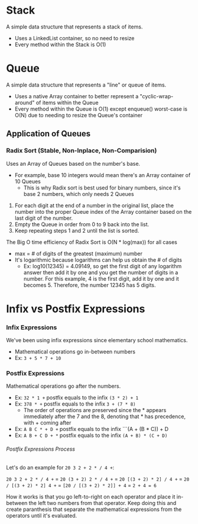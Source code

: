 # Stack
A simple data structure that represents a stack of items.
- Uses a LinkedList container, so no need to resize
- Every method within the Stack is O(1)

# Queue
A simple data structure that represents a "line" or queue of items.
- Uses a native Array container to better represent a "cyclic-wrap-around" of items within the Queue
- Every method within the Queue is O(1) except enqueue() worst-case is O(N) due to needing to resize the Queue's container

## Application of Queues
### Radix Sort (Stable, Non-Inplace, Non-Comparision)
Uses an Array of Queues based on the number's base.
- For example, base 10 integers would mean there's an Array container of 10 Queues
	- This is why Radix sort is best used for binary numbers, since it's base 2 numbers, which only needs 2 Queues

1. For each digit at the end of a number in the original list, place the number into the proper Queue index of the Array container based on the last digit of the number.  
2. Empty the Queue in order from 0 to 9 back into the list.  
3. Keep repeating steps 1 and 2 until the list is sorted.  

The Big O time efficiency of Radix Sort is O(N * log(max)) for all cases
- max = # of digits of the greatest (maximum) number
- It's logarithmic because logarithms can help us obtain the # of digits
	- Ex: log10(12345) = 4.09149, so get the first digit of any logarithm answer then add it by one and you get the number of digits in a number. For this example, 4 is the first digit, add it by one and it becomes 5. Therefore, the number 12345 has 5 digits.

# Infix vs Postfix Expressions
### Infix Expressions
We've been using infix expressions since elementary school mathematics.
- Mathematical operations go in-between numbers
- Ex: ```3 + 5 * 7 + 10```

### Postfix Expressions
Mathematical operations go after the numbers.
- Ex: ```32 * 1 +``` postfix equals to the infix ```(3 * 2) + 1```
- Ex: ```378 * +``` postfix equals to the infix ```3 + (7 * 8)```
	- The order of operations are preserved since the * appears immediately after the 7 and the 8, denoting that * has precedence, with + coming after
- Ex: ```A B C * + D +``` postfix equals to the infix ```(A + (B * C)) + D
- Ex: ```A B + C D + *``` postfix equals to the infix ```(A + B) * (C + D)```

###### Postfix Expressions Process
Let's do an example for ```20 3 2 + 2 * / 4 +```:   

```20 3 2 + 2 * / 4 +``` = ```20 (3 + 2) 2 * / 4 +``` = ```20 [(3 + 2) * 2] / 4 +``` = ```20 / [(3 + 2) * 2] 4 +``` = ```[20 / [(3 + 2) * 2]] + 4``` = ```2 + 4 = 6```

How it works is that you go left-to-right on each operator and place it in-between the left two numbers from that operator. Keep doing this and create paranthesis that separate the mathematical expressions from the operators until it's evaluated.
